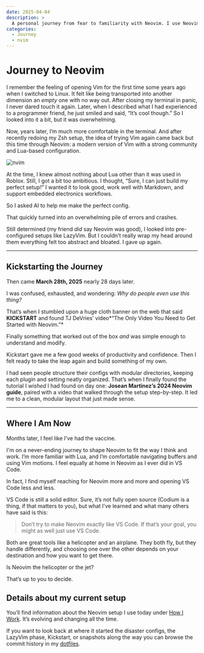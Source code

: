 ```yaml
---
date: 2025-04-04
description: >
  A personal journey from fear to familiarity with Neovim. I use Neovim btw!
categories:
  - Journey
  - nvim
---
```


# Journey to Neovim

I remember the feeling of opening Vim for the first time some years ago when I switched to Linux. It felt like being transported into another dimension an *empty* one with no way out. After closing my terminal in panic, I never dared touch it again. Later, when I described what I had experienced to a programmer friend, he just smiled and said, “It’s cool though.” So I looked into it a bit, but it was overwhelming.

Now, years later, I’m much more comfortable in the terminal. And after recently redoing my Zsh setup, the idea of trying Vim again came back but this time through Neovim: a modern version of Vim with a strong community and Lua-based configuration.

![nvim](https://live.staticflickr.com/769/31775329181_edef5862c3_b.jpg)

<!-- more -->

At the time, I knew almost nothing about Lua other than it was used in Roblox. Still, I got a bit too ambitious. I thought, “Sure, I can just build my perfect setup!” I wanted it to look good, work well with Markdown, and support embedded electronics workflows.

So I asked AI to help me make the perfect config.

That quickly turned into an overwhelming pile of errors and crashes.

Still determined (my friend *did* say Neovim was good), I looked into pre-configured setups like LazyVim. But I couldn’t really wrap my head around them everything felt too abstract and bloated. I gave up again.

---

## Kickstarting the Journey

Then came **March 28th, 2025** nearly 28 days later.

I was confused, exhausted, and wondering: *Why do people even use this thing?*

That’s when I stumbled upon a huge cloth banner on the web that said **KICKSTART** and found TJ DeVries’ video*“The Only Video You Need to Get Started with Neovim.”*

<!-- Yes, this is a 28 Days Later reference and maybe I was the pilot all along -->


Finally something that worked out of the box *and* was simple enough to understand and modify.

Kickstart gave me a few good weeks of productivity and confidence. Then I felt ready to take the leap again and build something of my own.

I had seen people structure their configs with modular directories, keeping each plugin and setting neatly organized. That’s when I finally found the tutorial I *wished* I had found on day one: **Josean Martinez’s 2024 Neovim guide**, paired with a video that walked through the setup step-by-step. It led me to a clean, modular layout that just made sense.

---

## Where I Am Now

Months later, I feel like I’ve had the vaccine.

I'm on a never-ending journey to shape Neovim to fit the way I think and work. I’m more familiar with Lua, and I’m comfortable navigating buffers and using Vim motions. I feel equally at home in Neovim as I ever did in VS Code.

In fact, I find myself reaching for Neovim more and more and opening VS Code less and less.

VS Code is still a solid editor. Sure, it’s not fully open source (Codium is a thing, if that matters to you), but what I’ve learned and what many others have said is this:

> Don’t try to make Neovim exactly like VS Code. If that’s your goal, you might as well just use VS Code.

Both are great tools like a helicopter and an airplane. They both fly, but they handle differently, and choosing one over the other depends on your destination and how you want to get there.

Is Neovim the helicopter or the jet?

That’s up to you to decide.


## Details about my current setup

You’ll find information about the Neovim setup I use today under [How I Work](https://hanndoddi.com/How_I_Work/technical/terminal/). It’s evolving and changing all the time.

If you want to look back at where it started the disaster configs, the LazyVim phase, Kickstart, or snapshots along the way you can browse the commit history in my [dotfiles](https://github.com/hanndoddi/dotfiles).

